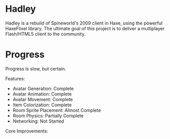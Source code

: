 # Hadley

Hadley is a rebuild of Spineworld's 2009 client in Haxe, using the powerful HaxeFlixel library. The ultimate goal of this project is to deliver a multiplayer Flash/HTML5 client to the community.

# Progress
Progress is slow, but certain.

Features:
* Avatar Generation: Complete
* Avatar Animation: Complete
* Avatar Movement: Complete
* Item Colorization: Complete
* Room Sprite Placement: Almost Complete
* Room Physics: Partially Complete
* Networking: Not Started

Core Improvements:
